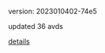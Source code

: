 version: 2023010402-74e5

updated 36 avds

[details](https://github.com/0x74f917491bfa7ebfa379/ali_avd_db/blob/master/change_log/2023/01/04/02/74e5.txt)